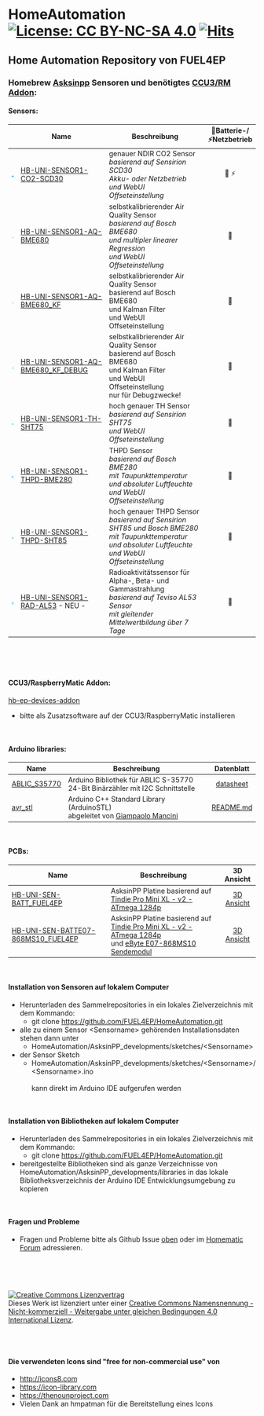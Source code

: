 # HomeAutomation [![License: CC BY-NC-SA 4.0](https://img.shields.io/badge/License-CC%20BY--NC--SA%204.0-lightgrey.svg)](https://creativecommons.org/licenses/by-nc-sa/4.0/) [![Hits](https://hits.seeyoufarm.com/api/count/incr/badge.svg?url=https%3A%2F%2Fgithub.com%2FFUEL4EP%2FHomeAutomation&count_bg=%2379C83D&title_bg=%23555555&icon=&icon_color=%23E7E7E7&title=hits&edge_flat=false)](https://hits.seeyoufarm.com)

## Home Automation Repository von FUEL4EP


### Homebrew [Asksinpp](https://asksinpp.de/) Sensoren und benötigtes [CCU3/RM Addon](https://github.com/FUEL4EP/HomeAutomation/releases/latest):

#### Sensors:


|  | Name | Beschreibung | 🔋Batterie-/<br/>⚡️Netzbetrieb |
|--------|--------|--------|:--------:|
|<img src="https://raw.githubusercontent.com/FUEL4EP/HomeAutomation/master/AsksinPP_developments/addons/hb-ep-devices-addon/CCU_RM/src/addon/www/config/img/devices/50/hb-uni-sensor-CO2-SCD30_thumb.png" width=25/> | [HB-UNI-SENSOR1-CO2-SCD30](https://github.com/FUEL4EP/HomeAutomation/tree/master/AsksinPP_developments/sketches/HB-UNI-Sensor1-CO2_SCD30) | genauer NDIR CO2 Sensor<br/>_basierend auf Sensirion SCD30<br/>Akku- oder Netzbetrieb<br/>und WebUI Offseteinstellung_ | 🔋 ⚡ |
|<img src="https://raw.githubusercontent.com/FUEL4EP/HomeAutomation/master/AsksinPP_developments/addons/hb-ep-devices-addon/CCU_RM/src/addon/www/config/img/devices/50/hb-uni-sensor-AQ-BME680_thumb.png" width=25/> | [HB-UNI-SENSOR1-AQ-BME680](https://github.com/FUEL4EP/HomeAutomation/tree/master/AsksinPP_developments/sketches/HB-UNI-Sensor1-AQ-BME680) | selbstkalibrierender Air Quality Sensor<br/>_basierend auf Bosch BME680<br/>und multipler linearer Regression<br/>und WebUI Offseteinstellung_ | 🔋 |
|<img src="https://raw.githubusercontent.com/FUEL4EP/HomeAutomation/master/AsksinPP_developments/addons/hb-ep-devices-addon/CCU_RM/src/addon/www/config/img/devices/50/hb-uni-sensor-AQ-BME680_KF_thumb.png" width=25/> | [HB-UNI-SENSOR1-AQ-BME680_KF](https://github.com/FUEL4EP/HomeAutomation/tree/master/AsksinPP_developments/sketches/HB-UNI-Sensor1-AQ-BME680_KF) | selbstkalibrierender Air Quality Sensor<br/>basierend auf Bosch BME680<br/>und Kalman Filter<br/>und WebUI Offseteinstellung | 🔋 |
|<img src="https://raw.githubusercontent.com/FUEL4EP/HomeAutomation/master/AsksinPP_developments/addons/hb-ep-devices-addon/CCU_RM/src/addon/www/config/img/devices/50/hb-uni-sensor-AQ-BME680_KF_DEBUG_thumb.png" width=25/> | [HB-UNI-SENSOR1-AQ-BME680_KF_DEBUG](https://github.com/FUEL4EP/HomeAutomation/tree/master/AsksinPP_developments/sketches/HB-UNI-Sensor1-AQ-BME680_KF_DEBUG) | selbstkalibrierender Air Quality Sensor<br/>basierend auf Bosch BME680<br/>und Kalman Filter<br/>und WebUI Offseteinstellung<br/>nur für Debugzwecke!| 🔋 |
|<img src="https://raw.githubusercontent.com/FUEL4EP/HomeAutomation/master/AsksinPP_developments/addons/hb-ep-devices-addon/CCU_RM/src/addon/www/config/img/devices/50/hb-uni-sensor-TH-SHT75_thumb.png" width=25/> | [HB-UNI-SENSOR1-TH-SHT75](https://github.com/FUEL4EP/HomeAutomation/tree/master/AsksinPP_developments/sketches/HB-UNI-Sensor1-TH-SHT75) | hoch genauer TH Sensor<br/>_basierend auf Sensirion SHT75<br/>und WebUI Offseteinstellung_ | 🔋 |
|<img src="https://raw.githubusercontent.com/FUEL4EP/HomeAutomation/master/AsksinPP_developments/addons/hb-ep-devices-addon/CCU_RM/src/addon/www/config/img/devices/50/hb-uni-sensor-TH-SHT75_thumb.png" width=25/> | [HB-UNI-SENSOR1-THPD-BME280](https://github.com/FUEL4EP/HomeAutomation/tree/master/AsksinPP_developments/sketches/HB-UNI-Sensor1-THPD-BME280) | THPD Sensor<br/>_basierend auf Bosch BME280<br/>mit Taupunkttemperatur<br/>und absoluter Luftfeuchte<br/>und WebUI Offseteinstellung_ | 🔋 |
|<img src="https://raw.githubusercontent.com/FUEL4EP/HomeAutomation/master/AsksinPP_developments/addons/hb-ep-devices-addon/CCU_RM/src/addon/www/config/img/devices/50/hb-uni-sensor-TH-SHT75_thumb.png" width=25/> | [HB-UNI-SENSOR1-THPD-SHT85](https://github.com/FUEL4EP/HomeAutomation/tree/master/AsksinPP_developments/sketches/HB-UNI-Sensor1-THPD-SHT85) | hoch genauer THPD Sensor<br/>_basierend auf Sensirion SHT85 und Bosch BME280<br/>mit Taupunkttemperatur<br/>und absoluter Luftfeuchte<br/>und WebUI Offseteinstellung_ | 🔋 |
|<img src="https://raw.githubusercontent.com/FUEL4EP/HomeAutomation/master/AsksinPP_developments/addons/hb-ep-devices-addon/CCU_RM/src/addon/www/config/img/devices/50/hb-uni-sensor-RAD-AL53_thumb.png" width=25/> | [HB-UNI-SENSOR1-RAD-AL53](https://github.com/FUEL4EP/HomeAutomation/tree/master/AsksinPP_developments/sketches/HB-UNI-Sensor1-RAD-AL53) - NEU - | Radioaktivitätssensor für Alpha-, Beta- und Gammastrahlung<br/>_basierend auf Teviso AL53 Sensor<br/>mit gleitender Mittelwertbildung über 7 Tage_ | 🔋 |

<br/>
<br/>
<br/>

#### CCU3/RaspberryMatic Addon:


[hb-ep-devices-addon](https://github.com/FUEL4EP/HomeAutomation/releases/latest)

- bitte als Zusatzsoftware auf der CCU3/RaspberryMatic installieren

<br/>

#### Arduino libraries:


| Name | Beschreibung | Datenblatt |
|--------|--------|:--------:|
| [ABLIC_S35770](https://github.com/FUEL4EP/HomeAutomation/tree/master/AsksinPP_developments/libraries/ABLIC_S35770) | Arduino Bibliothek für ABLIC S-35770<br/>24-Bit Binärzähler mit I2C Schnittstelle | [datasheet](https://www.ablic.com/en/doc/datasheet/counter_ic/S35770_I_E.pdf)|
| [avr_stl](https://github.com/FUEL4EP/HomeAutomation/tree/master/AsksinPP_developments/libraries/avr_stl) | Arduino C++ Standard Library (ArduinoSTL)<br/>abgeleitet von [Giampaolo Mancini](https://github.com/manchoz/avr_stl.git) | [README.md](https://github.com/FUEL4EP/HomeAutomation/tree/master/AsksinPP_developments/libraries/avr_st/README.md)|

<br/>

#### PCBs:

| Name | Beschreibung | 3D Ansicht |
|--------|--------|:--------:|
| [HB-UNI-SEN-BATT_FUEL4EP](https://github.com/FUEL4EP/HomeAutomation/tree/master/AsksinPP_developments/PCBs/HB-UNI-SEN-BATT_FUEL4EP) | AsksinPP Platine basierend auf [Tindie Pro Mini XL - v2 - ATmega 1284p](https://www.tindie.com/products/prominimicros/pro-mini-xl-v2-atmega-1284p/) | [3D Ansicht](https://github.com/FUEL4EP/HomeAutomation/tree/master/AsksinPP_developments/PCBs/HB-UNI-SEN-BATT_FUEL4EP/PNGs/HB-UNI-SEN-BATT_FUEL4EP_top_view.png)|
| [HB-UNI-SEN-BATTE07-868MS10_FUEL4EP](https://github.com/FUEL4EP/HomeAutomation/tree/master/AsksinPP_developments/PCBs/HB-UNI-SEN-BATT_E07-868MS10_FUEL4EP) | AsksinPP Platine basierend auf<br/> [Tindie Pro Mini XL - v2 - ATmega 1284p](https://www.tindie.com/products/prominimicros/pro-mini-xl-v2-atmega-1284p/)<br/> und [eByte E07-868MS10 Sendemodul](https://www.rcscomponents.kiev.ua/datasheets/e07-868ms10_usermanual_en_v1_20.pdf)| [3D Ansicht](https://github.com/FUEL4EP/HomeAutomation/tree/master/AsksinPP_developments/PCBs/HB-UNI-SEN-BATT_E07-868MS10_FUEL4EP/PNGs/HB-UNI-SEN-BATT_E07-868MS10_FUEL4EP_top_view.png)|

<br/>

#### Installation von Sensoren auf lokalem Computer

- Herunterladen des Sammelrepositories in ein lokales Zielverzeichnis mit dem Kommando:
	+	git clone https://github.com/FUEL4EP/HomeAutomation.git
- alle zu einem Sensor <Sensorname\> gehörenden Installationsdaten stehen dann unter
	+ HomeAutomation/AsksinPP_developments/sketches/<Sensorname\>
- der Sensor Sketch
	+ HomeAutomation/AsksinPP_developments/sketches/<Sensorname\>/<Sensorname\>.ino<br/><br/>
  kann direkt im Arduino IDE aufgerufen werden
<br/>

#### Installation von Bibliotheken auf lokalem Computer

- Herunterladen des Sammelrepositories in ein lokales Zielverzeichnis mit dem Kommando:
	+	git clone https://github.com/FUEL4EP/HomeAutomation.git
- bereitgestellte Bibliotheken sind als ganze Verzeichnisse von HomeAutomation/AsksinPP_developments/libraries in das lokale Bibliotheksverzeichnis der Arduino IDE Entwicklungsumgebung zu kopieren
<br/>

#### Fragen und Probleme

- Fragen und Probleme bitte als Github Issue [oben](https://github.com/FUEL4EP/HomeAutomation/issues) oder im [Homematic Forum](https://homematic-forum.de/forum/viewforum.php?f=76) adressieren.
<br/>
<br/>
<br/>

<a rel="license" href="http://creativecommons.org/licenses/by-nc-sa/4.0/"><img alt="Creative Commons Lizenzvertrag" style="border-width:0" src="https://i.creativecommons.org/l/by-nc-sa/4.0/88x31.png" /></a><br />Dieses Werk ist lizenziert unter einer <a rel="license" href="http://creativecommons.org/licenses/by-nc-sa/4.0/">Creative Commons Namensnennung - Nicht-kommerziell - Weitergabe unter gleichen Bedingungen 4.0 International Lizenz</a>.

<br/>
<br/>



#### Die verwendeten Icons sind "free for non-commercial use" von
 
- http://icons8.com
- https://icon-library.com
- https://thenounproject.com
- Vielen Dank an hmpatman für die Bereitstellung eines Icons